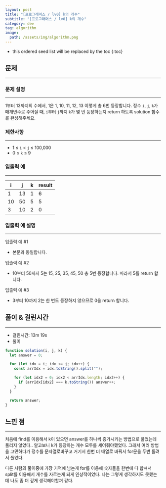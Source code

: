 ```yaml
---
layout: post
title: "[프로그래머스 / lv0] k의 개수"
subtitle: "[프로그래머스 / lv0] k의 개수"
category: dev
tag: algorithm
image:
  path: /assets/img/algorithm.png
---
```


<!-- prettier-ignore -->
* this ordered seed list will be replaced by the toc
{:toc}

## 문제

---

### **문제 설명**

---

1부터 13까지의 수에서, 1은 1, 10, 11, 12, 13 이렇게 총 6번 등장합니다. 정수 `i`, `j`, `k`가 매개변수로 주어질 때, `i`부터 `j`까지 `k`가 몇 번 등장하는지 return 하도록 solution 함수를 완성해주세요.

### 제한사항

---

- 1 ≤ `i` < `j` ≤ 100,000
- 0 ≤ `k` ≤ 9

### 입출력 예

---

| i   | j   | k   | result |
| --- | --- | --- | ------ |
| 1   | 13  | 1   | 6      |
| 10  | 50  | 5   | 5      |
| 3   | 10  | 2   | 0      |

### 입출력 예 설명

---

입출력 예 #1

- 본문과 동일합니다.

입출력 예 #2

- 10부터 50까지 5는 15, 25, 35, 45, 50 총 5번 등장합니다. 따라서 5를 return 합니다.

입출력 예 #3

- 3부터 10까지 2는 한 번도 등장하지 않으므로 0을 return 합니다.

## 풀이 & 걸린시간

---

- 걸린시간: 13m 19s
- 풀이

```jsx
function solution(i, j, k) {
  let answer = 0;

  for (let idx = i; idx <= j; idx++) {
    const arrIdx = idx.toString().split("");

    for (let idx2 = 0; idx2 < arrIdx.length; idx2++) {
      if (arrIdx[idx2] === k.toString()) answer++;
    }
  }

  return answer;
}
```

## 느낀 점

---

처음에 find를 이용해서 k이 있으면 answer를 하나씩 증가시키는 방법으로 풀었는데 풀리지 않았다.. 알고보니 k가 등장하는 개수 모두를 세어줘야했었다. 그래서 여러 방법을 고민하다가 정수를 문자열로바꾸고 거기서 한번 더 배열로 바꿔서 for문을 두번 돌려서 풀었다.

다른 사람의 풀이중에 가장 기억에 남는게 for를 이용해 숫자들을 한번에 다 합쳐서 split를 이용해서 개수를 자르는게 되게 인상적이었다. 나는 그렇게 생각하지도 못했는데 나도 좀 더 깊게 생각해야할꺼 같다.
